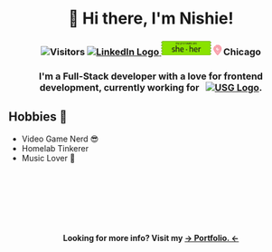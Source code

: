 <h1 align="center">👋 Hi there, I'm Nishie!</h1>

<h3 align="center">
    <img src="https://vbr.nathanchung.dev/badge?page_id=nishiegroe.nishiegroe&color=0f0f0f0" height="25px" alt="Visitors" />
    <a href="https://www.linkedin.com/in/nishie-groe/">
        <img src="https://upload.wikimedia.org/wikipedia/commons/thumb/8/81/LinkedIn_icon.svg/1024px-LinkedIn_icon.svg.png" height="25px" alt="LinkedIn Logo" />
    </a>
    <img src="./assets/pronouns.png" height="25px" alt="Pronouns" />
    <img src="./assets/LocationPin.png" height="18px" alt="Location Icon" />
    Chicago
</h3>

<h3 align="center">
    I'm a Full-Stack developer with a love for frontend development, currently working for &nbsp;
    <a href="https://www.usg.com/content/usgcom/en.html">
    <img src="https://upload.wikimedia.org/wikipedia/commons/thumb/8/8a/USG_Corporation_logo.svg/1200px-USG_Corporation_logo.svg.png" width="45px" alt="USG Logo" /></a>.
</h3>

## Hobbies :sunrise_over_mountains:

- Video Game Nerd :sunglasses:
- Homelab Tinkerer
- Music Lover :musical_note:

## <br/><br/><br/>

<h4 align="center">
    Looking for more info? Visit  my 
    <a href="https://nishiegroe.com">&rarr; Portfolio. &larr;</a>
</h4>

<!--
**nishiegroe/nishiegroe** is a ✨ _special_ ✨ repository because its `README.md` (this file) appears on your GitHub profile.

Here are some ideas to get you started:

- 🔭 I’m currently working on ...
- 🌱 I’m currently learning ...
- 👯 I’m looking to collaborate on ...
- 🤔 I’m looking for help with ...
- 💬 Ask me about ...
- 📫 How to reach me: ...
- 😄 Pronouns: ...
- ⚡ Fun fact: ...
-->
